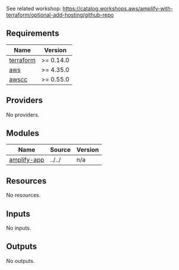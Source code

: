 See related workshop: https://catalog.workshops.aws/amplify-with-terraform/optional-add-hosting/github-repo

<!-- BEGINNING OF PRE-COMMIT-TERRAFORM DOCS HOOK -->
## Requirements

| Name | Version |
|------|---------|
| <a name="requirement_terraform"></a> [terraform](#requirement\_terraform) | >= 0.14.0 |
| <a name="requirement_aws"></a> [aws](#requirement\_aws) | >= 4.35.0 |
| <a name="requirement_awscc"></a> [awscc](#requirement\_awscc) | >= 0.55.0 |

## Providers

No providers.

## Modules

| Name | Source | Version |
|------|--------|---------|
| <a name="module_amplify-app"></a> [amplify-app](#module\_amplify-app) | ../../ | n/a |

## Resources

No resources.

## Inputs

No inputs.

## Outputs

No outputs.
<!-- END OF PRE-COMMIT-TERRAFORM DOCS HOOK -->
